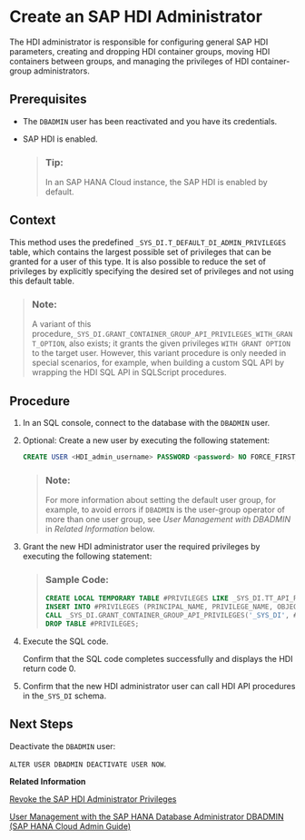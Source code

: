 <!-- loio9a6bf8dc816e4b128ecec7580686236e -->

# Create an SAP HDI Administrator

The HDI administrator is responsible for configuring general SAP HDI parameters, creating and dropping HDI container groups, moving HDI containers between groups, and managing the privileges of HDI container-group administrators.



<a name="loio9a6bf8dc816e4b128ecec7580686236e__prereq_gml_1zz_j1b"/>

## Prerequisites

-   The `DBADMIN` user has been reactivated and you have its credentials.
-   SAP HDI is enabled.

    > ### Tip:  
    > In an SAP HANA Cloud instance, the SAP HDI is enabled by default.




<a name="loio9a6bf8dc816e4b128ecec7580686236e__context_fky_kbf_l1b"/>

## Context

This method uses the predefined `_SYS_DI.T_DEFAULT_DI_ADMIN_PRIVILEGES` table, which contains the largest possible set of privileges that can be granted for a user of this type. It is also possible to reduce the set of privileges by explicitly specifying the desired set of privileges and not using this default table.

> ### Note:  
> A variant of this procedure,`_SYS_DI.GRANT_CONTAINER_GROUP_API_PRIVILEGES_WITH_GRANT_OPTION`, also exists; it grants the given privileges `WITH GRANT OPTION` to the target user. However, this variant procedure is only needed in special scenarios, for example, when building a custom SQL API by wrapping the HDI SQL API in SQLScript procedures.



## Procedure

1.  In an SQL console, connect to the database with the `DBADMIN` user.

2.  Optional: Create a new user by executing the following statement:

    ```sql
    CREATE USER <HDI_admin_username> PASSWORD <password> NO FORCE_FIRST_PASSWORD_CHANGE;
    ```

    > ### Note:  
    > For more information about setting the default user group, for example, to avoid errors if `DBADMIN` is the user-group operator of more than one user group, see *User Management with DBADMIN* in *Related Information* below.

3.  Grant the new HDI administrator user the required privileges by executing the following statement:

    > ### Sample Code:  
    > ```sql
    > CREATE LOCAL TEMPORARY TABLE #PRIVILEGES LIKE _SYS_DI.TT_API_PRIVILEGES;
    > INSERT INTO #PRIVILEGES (PRINCIPAL_NAME, PRIVILEGE_NAME, OBJECT_NAME) SELECT '<HDI_admin_username>', PRIVILEGE_NAME, OBJECT_NAME FROM _SYS_DI.T_DEFAULT_DI_ADMIN_PRIVILEGES;
    > CALL _SYS_DI.GRANT_CONTAINER_GROUP_API_PRIVILEGES('_SYS_DI', #PRIVILEGES, _SYS_DI.T_NO_PARAMETERS, ?, ?, ?);
    > DROP TABLE #PRIVILEGES;
    > 
    > ```

4.  Execute the SQL code.

    Confirm that the SQL code completes successfully and displays the HDI return code 0.

5.  Confirm that the new HDI administrator user can call HDI API procedures in the`_SYS_DI` schema.




<a name="loio9a6bf8dc816e4b128ecec7580686236e__postreq_ckz_5d1_k1b"/>

## Next Steps

Deactivate the `DBADMIN` user:

`ALTER USER DBADMIN DEACTIVATE USER NOW`.

**Related Information**  


[Revoke the SAP HDI Administrator Privileges](revoke-the-sap-hdi-administrator-privileges-84b472a.md "Revoke the SAP HDI administrator privileges from a specified user.")

[User Management with the SAP HANA Database Administrator DBADMIN \(SAP HANA Cloud Admin Guide\)](https://help.sap.com/docs/HANA_CLOUD_DATABASE/f9c5015e72e04fffa14d7d4f7267d897/5b35402c47b344d882ac13c661aff1c0.html)

